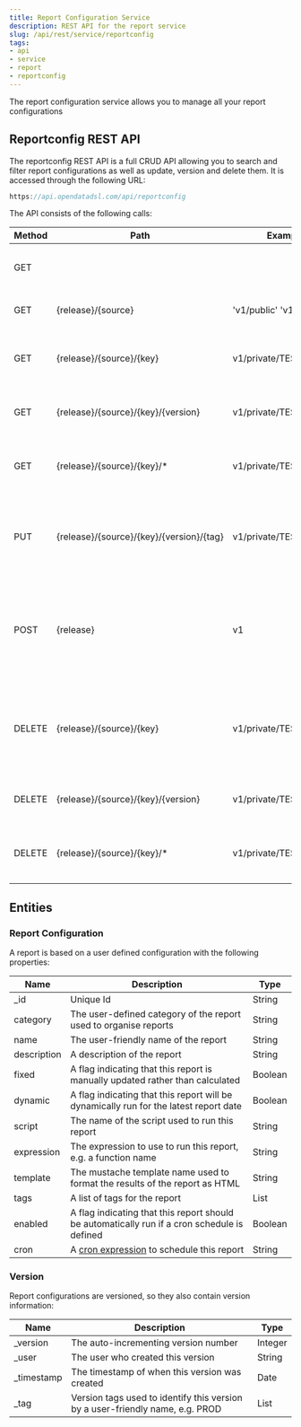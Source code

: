 ```yaml
---
title: Report Configuration Service
description: REST API for the report service
slug: /api/rest/service/reportconfig
tags:
- api
- service
- report
- reportconfig
---
```

The report configuration service allows you to manage all your report configurations

## Reportconfig REST API
The reportconfig REST API is a full CRUD API allowing you to search and filter report configurations as well as update, version and delete them. It is accessed through the following URL:
```js
https://api.opendatadsl.com/api/reportconfig
```
The API consists of the following calls:

|**Method**|**Path**|**Example**|**Description**|
|-|-|-|-|
|GET|||Get the build information for this service|
|GET|{release}/{source}|'v1/public' 'v1/private'|List public or private report configurations|
|GET|{release}/{source}/{key}|v1/private/TEST|Retrieve a single report configuration using it’s unique id|
|GET|{release}/{source}/{key}/{version}|v1/private/TEST/1|Retrieve a version of a single report configuration|
|GET|{release}/{source}/{key}/*|v1/private/TEST/*|Get a list of versions for a specific report configuration|
|PUT|{release}/{source}/{key}/{version}/{tag}|v1/private/TEST/1/PROD|Tag a version with a name (which can be used instead of the version number when retrieving it)|
|POST|{release}|v1|Create or update an report configuration, the report configuration is the body of the POST request|
|DELETE|{release}/{source}/{key}|v1/private/TEST|Delete a report configuration, this has the effect of rolling back to the previous version|
|DELETE|{release}/{source}/{key}/{version}|v1/private/TEST/1|Delete a version of a report configuration|
|DELETE|{release}/{source}/{key}/*|v1/private/TEST/*|Fully delete a report configuration, including all versions|

## Entities

### Report Configuration

A report is based on a user defined configuration with the following properties:

|Name|Description|Type|
|-|-|-|
|_id|Unique Id|String|
|category|The user-defined category of the report used to organise reports|String|
|name|The user-friendly name of the report|String|
|description|A description of the report|String|
|fixed|A flag indicating that this report is manually updated rather than calculated|Boolean|
|dynamic|A flag indicating that this report will be dynamically run for the latest report date|Boolean|
|script|The name of the script used to run this report|String|
|expression|The expression to use to run this report, e.g. a function name|String|
|template|The mustache template name used to format the results of the report as HTML|String|
|tags|A list of tags for the report|List|
|enabled|A flag indicating that this report should be automatically run if a cron schedule is defined|Boolean|
|cron|A [cron expression](/kb/cron) to schedule this report|String|

### Version
Report configurations are versioned, so they also contain version information:

|Name|Description|Type|
|-|-|-|
|_version|The auto-incrementing version number|Integer|
|_user|The user who created this version|String|
|_timestamp|The timestamp of when this version was created|Date|
|_tag|Version tags used to identify this version by a user-friendly name, e.g. PROD|List|
